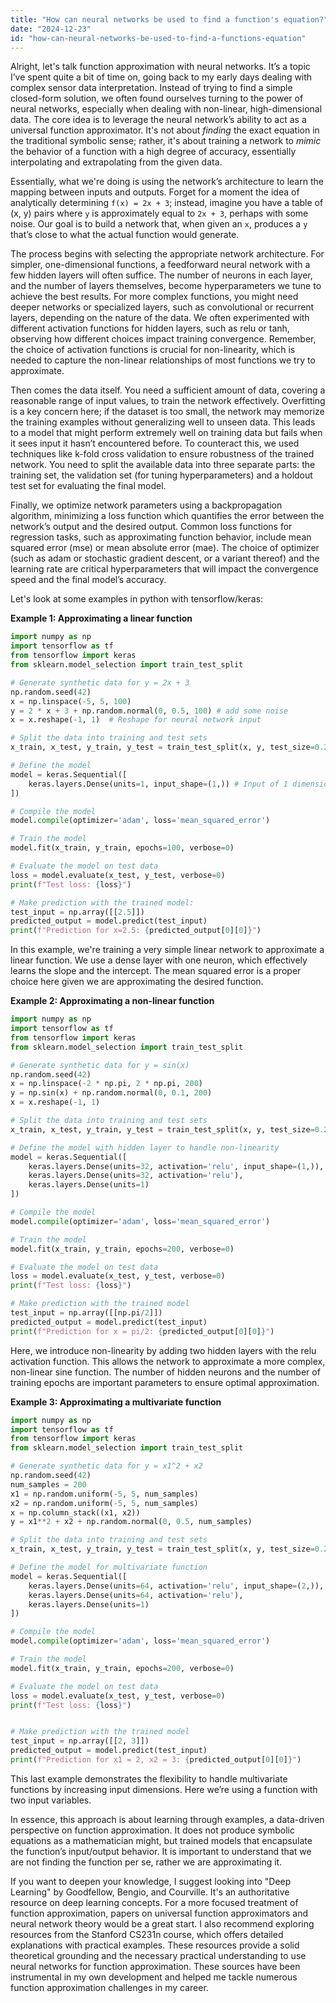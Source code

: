 ```yaml
---
title: "How can neural networks be used to find a function's equation?"
date: "2024-12-23"
id: "how-can-neural-networks-be-used-to-find-a-functions-equation"
---
```


Alright, let's talk function approximation with neural networks. It’s a topic I’ve spent quite a bit of time on, going back to my early days dealing with complex sensor data interpretation. Instead of trying to find a simple closed-form solution, we often found ourselves turning to the power of neural networks, especially when dealing with non-linear, high-dimensional data. The core idea is to leverage the neural network’s ability to act as a universal function approximator. It's not about *finding* the exact equation in the traditional symbolic sense; rather, it's about training a network to *mimic* the behavior of a function with a high degree of accuracy, essentially interpolating and extrapolating from the given data.

Essentially, what we're doing is using the network’s architecture to learn the mapping between inputs and outputs. Forget for a moment the idea of analytically determining `f(x) = 2x + 3`; instead, imagine you have a table of (x, y) pairs where `y` is approximately equal to `2x + 3`, perhaps with some noise. Our goal is to build a network that, when given an `x`, produces a `y` that’s close to what the actual function would generate.

The process begins with selecting the appropriate network architecture. For simpler, one-dimensional functions, a feedforward neural network with a few hidden layers will often suffice. The number of neurons in each layer, and the number of layers themselves, become hyperparameters we tune to achieve the best results. For more complex functions, you might need deeper networks or specialized layers, such as convolutional or recurrent layers, depending on the nature of the data. We often experimented with different activation functions for hidden layers, such as relu or tanh, observing how different choices impact training convergence. Remember, the choice of activation functions is crucial for non-linearity, which is needed to capture the non-linear relationships of most functions we try to approximate.

Then comes the data itself. You need a sufficient amount of data, covering a reasonable range of input values, to train the network effectively. Overfitting is a key concern here; if the dataset is too small, the network may memorize the training examples without generalizing well to unseen data. This leads to a model that might perform extremely well on training data but fails when it sees input it hasn’t encountered before. To counteract this, we used techniques like k-fold cross validation to ensure robustness of the trained network. You need to split the available data into three separate parts: the training set, the validation set (for tuning hyperparameters) and a holdout test set for evaluating the final model.

Finally, we optimize network parameters using a backpropagation algorithm, minimizing a loss function which quantifies the error between the network’s output and the desired output. Common loss functions for regression tasks, such as approximating function behavior, include mean squared error (mse) or mean absolute error (mae). The choice of optimizer (such as adam or stochastic gradient descent, or a variant thereof) and the learning rate are critical hyperparameters that will impact the convergence speed and the final model’s accuracy.

Let's look at some examples in python with tensorflow/keras:

**Example 1: Approximating a linear function**

```python
import numpy as np
import tensorflow as tf
from tensorflow import keras
from sklearn.model_selection import train_test_split

# Generate synthetic data for y = 2x + 3
np.random.seed(42)
x = np.linspace(-5, 5, 100)
y = 2 * x + 3 + np.random.normal(0, 0.5, 100) # add some noise
x = x.reshape(-1, 1)  # Reshape for neural network input

# Split the data into training and test sets
x_train, x_test, y_train, y_test = train_test_split(x, y, test_size=0.2, random_state=42)

# Define the model
model = keras.Sequential([
    keras.layers.Dense(units=1, input_shape=(1,)) # Input of 1 dimension and output of 1 dimension
])

# Compile the model
model.compile(optimizer='adam', loss='mean_squared_error')

# Train the model
model.fit(x_train, y_train, epochs=100, verbose=0)

# Evaluate the model on test data
loss = model.evaluate(x_test, y_test, verbose=0)
print(f"Test loss: {loss}")

# Make prediction with the trained model:
test_input = np.array([[2.5]])
predicted_output = model.predict(test_input)
print(f"Prediction for x=2.5: {predicted_output[0][0]}")

```

In this example, we're training a very simple linear network to approximate a linear function. We use a dense layer with one neuron, which effectively learns the slope and the intercept. The mean squared error is a proper choice here given we are approximating the desired function.

**Example 2: Approximating a non-linear function**

```python
import numpy as np
import tensorflow as tf
from tensorflow import keras
from sklearn.model_selection import train_test_split

# Generate synthetic data for y = sin(x)
np.random.seed(42)
x = np.linspace(-2 * np.pi, 2 * np.pi, 200)
y = np.sin(x) + np.random.normal(0, 0.1, 200)
x = x.reshape(-1, 1)

# Split the data into training and test sets
x_train, x_test, y_train, y_test = train_test_split(x, y, test_size=0.2, random_state=42)

# Define the model with hidden layer to handle non-linearity
model = keras.Sequential([
    keras.layers.Dense(units=32, activation='relu', input_shape=(1,)),
    keras.layers.Dense(units=32, activation='relu'),
    keras.layers.Dense(units=1)
])

# Compile the model
model.compile(optimizer='adam', loss='mean_squared_error')

# Train the model
model.fit(x_train, y_train, epochs=200, verbose=0)

# Evaluate the model on test data
loss = model.evaluate(x_test, y_test, verbose=0)
print(f"Test loss: {loss}")

# Make prediction with the trained model
test_input = np.array([[np.pi/2]])
predicted_output = model.predict(test_input)
print(f"Prediction for x = pi/2: {predicted_output[0][0]}")
```

Here, we introduce non-linearity by adding two hidden layers with the relu activation function. This allows the network to approximate a more complex, non-linear sine function. The number of hidden neurons and the number of training epochs are important parameters to ensure optimal approximation.

**Example 3: Approximating a multivariate function**

```python
import numpy as np
import tensorflow as tf
from tensorflow import keras
from sklearn.model_selection import train_test_split

# Generate synthetic data for y = x1^2 + x2
np.random.seed(42)
num_samples = 200
x1 = np.random.uniform(-5, 5, num_samples)
x2 = np.random.uniform(-5, 5, num_samples)
x = np.column_stack((x1, x2))
y = x1**2 + x2 + np.random.normal(0, 0.5, num_samples)

# Split the data into training and test sets
x_train, x_test, y_train, y_test = train_test_split(x, y, test_size=0.2, random_state=42)

# Define the model for multivariate function
model = keras.Sequential([
    keras.layers.Dense(units=64, activation='relu', input_shape=(2,)),
    keras.layers.Dense(units=64, activation='relu'),
    keras.layers.Dense(units=1)
])

# Compile the model
model.compile(optimizer='adam', loss='mean_squared_error')

# Train the model
model.fit(x_train, y_train, epochs=200, verbose=0)

# Evaluate the model on test data
loss = model.evaluate(x_test, y_test, verbose=0)
print(f"Test loss: {loss}")


# Make prediction with the trained model
test_input = np.array([[2, 3]])
predicted_output = model.predict(test_input)
print(f"Prediction for x1 = 2, x2 = 3: {predicted_output[0][0]}")
```

This last example demonstrates the flexibility to handle multivariate functions by increasing input dimensions. Here we’re using a function with two input variables.

In essence, this approach is about learning through examples, a data-driven perspective on function approximation. It does not produce symbolic equations as a mathematician might, but trained models that encapsulate the function’s input/output behavior. It is important to understand that we are not finding the function per se, rather we are approximating it.

If you want to deepen your knowledge, I suggest looking into "Deep Learning" by Goodfellow, Bengio, and Courville. It's an authoritative resource on deep learning concepts. For a more focused treatment of function approximation, papers on universal function approximators and neural network theory would be a great start. I also recommend exploring resources from the Stanford CS231n course, which offers detailed explanations with practical examples. These resources provide a solid theoretical grounding and the necessary practical understanding to use neural networks for function approximation. These sources have been instrumental in my own development and helped me tackle numerous function approximation challenges in my career.

